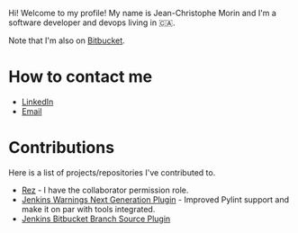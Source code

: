 Hi! Welcome to my profile! My name is Jean-Christophe Morin and I'm a software developer and devops living in :canada:.

Note that I'm also on [Bitbucket](https://bitbucket.org/jcmorinperso/).

# How to contact me

* [LinkedIn](https://www.linkedin.com/in/jeanchristophemorin/)
* [Email](mailto:jean_christophe_morin@hotmail.com)

# Contributions

Here is a list of projects/repositories I've contributed to.

* [Rez](https://github.com/nerdvegas/rez) - I have the collaborator permission role.
* [Jenkins Warnings Next Generation Plugin](https://github.com/jenkinsci/warnings-ng-plugin) - Improved Pylint support and make it on par with tools integrated.
* [Jenkins Bitbucket Branch Source Plugin](https://github.com/JeanChristopheMorinPerso/bitbucket-branch-source-plugin)
